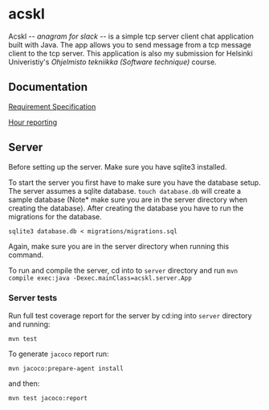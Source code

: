 # acskl

Acskl -- _anagram for slack_ -- is a simple tcp server client chat application built with Java. The app allows you to send message from a tcp message client to the tcp server. This application is also my submission for Helsinki Univeristiy's _Ohjelmisto tekniikka (Software technique)_ course. 

## Documentation

[Requirement Specification](https://github.com/nnecklace/acskl/blob/master/documents/requirement-specification.md)

[Hour reporting](https://github.com/nnecklace/acskl/blob/master/documents/hours.md)

## Server 

Before setting up the server. Make sure you have sqlite3 installed. 

To start the server you first have to make sure you have the database setup. The server assumes a sqlite database. `touch database.db` will create a sample database (Note* make sure you are in the server directory when creating the database). After creating the database you have to run the migrations for the database. 

```sqlite3 database.db < migrations/migrations.sql``` 

Again, make sure you are in the server directory when running this command.

To run and compile the server, cd into to `server` directory and run `mvn compile exec:java -Dexec.mainClass=acskl.server.App`

### Server tests

Run full test coverage report for the server by cd:ing into `server` directory and running:

```mvn test```

To generate `jacoco` report run:

```mvn jacoco:prepare-agent install```

and then:

```mvn test jacoco:report``` 